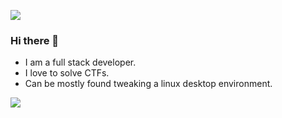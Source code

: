 ![](https://komarev.com/ghpvc/?username=Akhil2193)


### Hi there 👋

- I am a full stack developer.
- I love to solve CTFs.
- Can be mostly found tweaking a linux desktop environment.


![](https://github-readme-streak-stats.herokuapp.com/?user=Akhil2193&theme=dark&hide_border=true)<br/>

